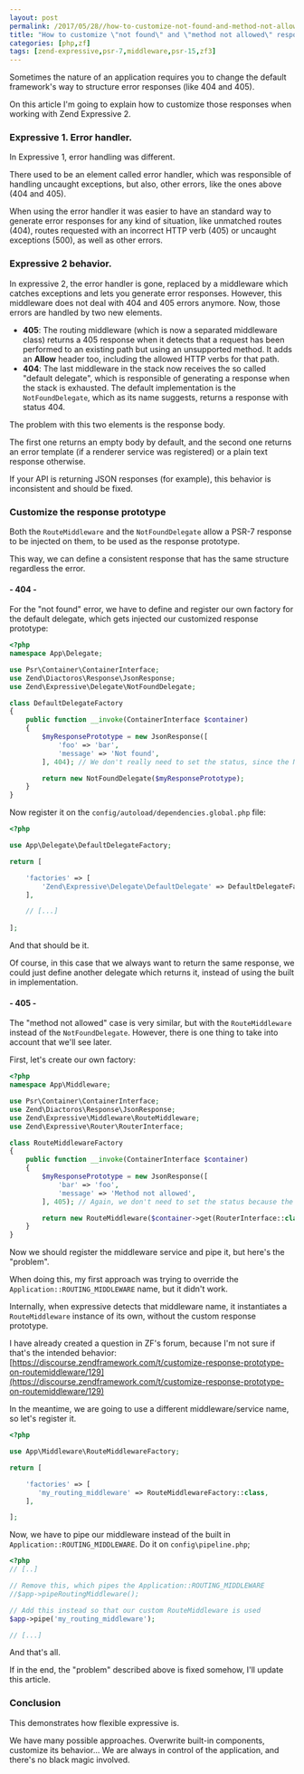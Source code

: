 ```yaml
---
layout: post
permalink: /2017/05/28//how-to-customize-not-found-and-method-not-allowed-response-prototypes-in-zend-expressive-2
title: "How to customize \"not found\" and \"method not allowed\" response prototypes in Zend expressive 2"
categories: [php,zf]
tags: [zend-expressive,psr-7,middleware,psr-15,zf3]
---
```


Sometimes the nature of an application requires you to change the default framework's way to structure error responses (like 404 and 405).

On this article I'm going to explain how to customize those responses when working with Zend Expressive 2.

### Expressive 1. Error handler.

In Expressive 1, error handling was different.

There used to be an element called error handler, which was responsible of handling uncaught exceptions, but also, other errors, like the ones above (404 and 405).

When using the error handler it was easier to have an standard way to generate error responses for any kind of situation, like unmatched routes (404), routes requested with an incorrect HTTP verb (405) or uncaught exceptions (500), as well as other errors.

### Expressive 2 behavior.

In expressive 2, the error handler is gone, replaced by a middleware which catches exceptions and lets you generate error responses. However, this middleware does not deal with 404 and 405 errors anymore. Now, those errors are handled by two new elements.

* **405**: The routing middleware (which is now a separated middleware class) returns a 405 response when it detects that a request has been performed to an existing path but using an unsupported method. It adds an **Allow** header too, including the allowed HTTP verbs for that path.
* **404**: The last middleware in the stack now receives the so called "default delegate", which is responsible of generating a response when the stack is exhausted. The default implementation is the `NotFoundDelegate`, which as its name suggests, returns a response with status 404.

The problem with this two elements is the response body.

The first one returns an empty body by default, and the second one returns an error template (if a renderer service was registered) or a plain text response otherwise.

If your API is returning JSON responses (for example), this behavior is inconsistent and should be fixed.

### Customize the response prototype

Both the `RouteMiddleware` and the `NotFoundDelegate` allow a PSR-7 response to be injected on them, to be used as the response prototype.

This way, we can define a consistent response that has the same structure regardless the error.

#### - 404 -

For the "not found" error, we have to define and register our own factory for the default delegate, which gets injected our customized response prototype:

```php
<?php
namespace App\Delegate;

use Psr\Container\ContainerInterface;
use Zend\Diactoros\Response\JsonResponse;
use Zend\Expressive\Delegate\NotFoundDelegate;

class DefaultDelegateFactory
{
    public function __invoke(ContainerInterface $container)
    {
        $myResponsePrototype = new JsonResponse([
            'foo' => 'bar',
            'message' => 'Not found',
        ], 404); // We don't really need to set the status, since the NotFoundDelegate will set it for us

        return new NotFoundDelegate($myResponsePrototype);
    }
}
```

Now register it on the `config/autoload/dependencies.global.php` file:

```php
<?php

use App\Delegate\DefaultDelegateFactory;

return [

    'factories' => [
        'Zend\Expressive\Delegate\DefaultDelegate' => DefaultDelegateFactory::class,
    ],

    // [...]
    
];
```

And that should be it.

Of course, in this case that we always want to return the same response, we could just define another delegate which returns it, instead of using the built in implementation.

#### - 405 -

The "method not allowed"  case is very similar, but with the `RouteMiddleware` instead of the `NotFoundDelegate`. However, there is one thing to take into account that we'll see later.

First, let's create our own factory:

```php
<?php
namespace App\Middleware;

use Psr\Container\ContainerInterface;
use Zend\Diactoros\Response\JsonResponse;
use Zend\Expressive\Middleware\RouteMiddleware;
use Zend\Expressive\Router\RouterInterface;

class RouteMiddlewareFactory
{
    public function __invoke(ContainerInterface $container)
    {
        $myResponsePrototype = new JsonResponse([
            'bar' => 'foo',
            'message' => 'Method not allowed',
        ], 405); // Again, we don't need to set the status because the RouteMiddleware will set it

        return new RouteMiddleware($container->get(RouterInterface::class), $myResponsePrototype);
    }
}
```

Now we should register the middleware service and pipe it, but here's the "problem".

When doing this, my first approach was trying to override the `Application::ROUTING_MIDDLEWARE` name, but it didn't work.

Internally, when expressive detects that middleware name, it instantiates a `RouteMiddleware` instance of its own, without the custom response prototype.

I have already created a question in ZF's forum, because I'm not sure if that's the intended behavior: [https://discourse.zendframework.com/t/customize-response-prototype-on-routemiddleware/129](https://discourse.zendframework.com/t/customize-response-prototype-on-routemiddleware/129)

In the meantime, we are going to use a different middleware/service name, so let's register it.

```php
<?php

use App\Middleware\RouteMiddlewareFactory;

return [

    'factories' => [
       'my_routing_middleware' => RouteMiddlewareFactory::class, 
    ],

];
```

Now, we have to pipe our middleware instead of the built in `Application::ROUTING_MIDDLEWARE`. Do it on `config\pipeline.php`;

```php
<?php
// [..]

// Remove this, which pipes the Application::ROUTING_MIDDLEWARE
//$app->pipeRoutingMiddleware();

// Add this instead so that our custom RouteMiddleware is used
$app->pipe('my_routing_middleware');

// [...]
```

And that's all.

If in the end, the "problem" described above is fixed somehow, I'll update this article.

### Conclusion

This demonstrates how flexible expressive is.

We have many possible approaches. Overwrite built-in components, customize its behavior... We are always in control of the application, and there's no black magic involved.
